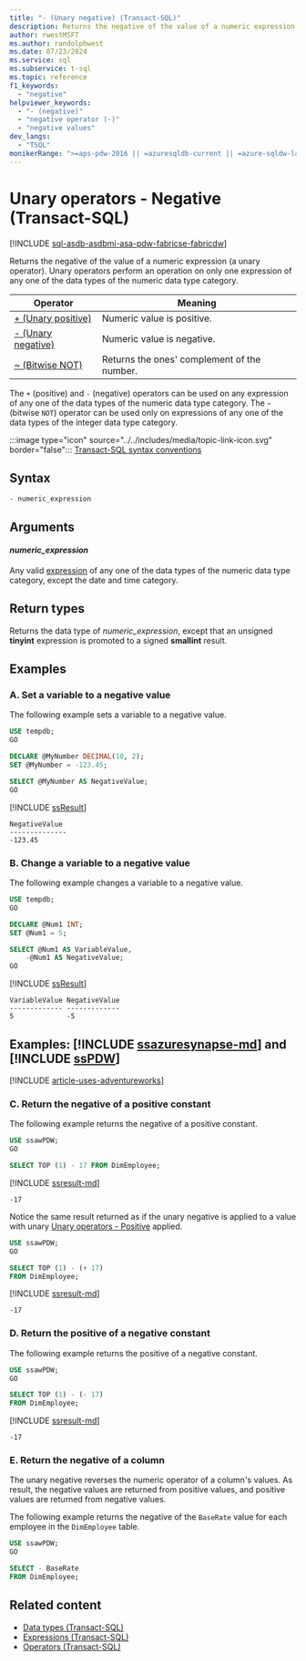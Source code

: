 ```yaml
---
title: "- (Unary negative) (Transact-SQL)"
description: Returns the negative of the value of a numeric expression (a unary operator).
author: rwestMSFT
ms.author: randolphwest
ms.date: 07/23/2024
ms.service: sql
ms.subservice: t-sql
ms.topic: reference
f1_keywords:
  - "negative"
helpviewer_keywords:
  - "- (negative)"
  - "negative operator (-)"
  - "negative values"
dev_langs:
  - "TSQL"
monikerRange: ">=aps-pdw-2016 || =azuresqldb-current || =azure-sqldw-latest || >=sql-server-2016 || >=sql-server-linux-2017 || =azuresqldb-mi-current || =fabric"
---
```

# Unary operators - Negative (Transact-SQL)

[!INCLUDE [sql-asdb-asdbmi-asa-pdw-fabricse-fabricdw](../../includes/applies-to-version/sql-asdb-asdbmi-asa-pdw-fabricse-fabricdw.md)]

Returns the negative of the value of a numeric expression (a unary operator). Unary operators perform an operation on only one expression of any one of the data types of the numeric data type category.

| Operator | Meaning |
| --- | --- |
| [+ (Unary positive)](unary-operators-positive.md) | Numeric value is positive. |
| [- (Unary negative)](unary-operators-negative.md) | Numeric value is negative. |
| [~ (Bitwise NOT)](bitwise-not-transact-sql.md) | Returns the ones' complement of the number. |

The `+` (positive) and `-` (negative) operators can be used on any expression of any one of the data types of the numeric data type category. The `~` (bitwise `NOT`) operator can be used only on expressions of any one of the data types of the integer data type category.

:::image type="icon" source="../../includes/media/topic-link-icon.svg" border="false"::: [Transact-SQL syntax conventions](../../t-sql/language-elements/transact-sql-syntax-conventions-transact-sql.md)

## Syntax

```syntaxsql
- numeric_expression
```

## Arguments

#### *numeric_expression*

Any valid [expression](expressions-transact-sql.md) of any one of the data types of the numeric data type category, except the date and time category.

## Return types

Returns the data type of *numeric_expression*, except that an unsigned **tinyint** expression is promoted to a signed **smallint** result.

## Examples

### A. Set a variable to a negative value

The following example sets a variable to a negative value.

```sql
USE tempdb;
GO

DECLARE @MyNumber DECIMAL(10, 2);
SET @MyNumber = -123.45;

SELECT @MyNumber AS NegativeValue;
GO
```

[!INCLUDE [ssResult](../../includes/ssresult-md.md)]

```output
NegativeValue
--------------
-123.45
```

### B. Change a variable to a negative value

The following example changes a variable to a negative value.

```sql
USE tempdb;
GO

DECLARE @Num1 INT;
SET @Num1 = 5;

SELECT @Num1 AS VariableValue,
    -@Num1 AS NegativeValue;
GO
```

[!INCLUDE [ssResult](../../includes/ssresult-md.md)]

```output
VariableValue NegativeValue
------------- -------------
5             -5
```

## Examples: [!INCLUDE [ssazuresynapse-md](../../includes/ssazuresynapse-md.md)] and [!INCLUDE [ssPDW](../../includes/sspdw-md.md)]

[!INCLUDE [article-uses-adventureworks](../../includes/article-uses-adventureworks.md)]

### C. Return the negative of a positive constant

The following example returns the negative of a positive constant.

```sql
USE ssawPDW;
GO

SELECT TOP (1) - 17 FROM DimEmployee;
```

[!INCLUDE [ssresult-md](../../includes/ssresult-md.md)]

```output
-17
```

  Notice the same result returned as if the unary negative is applied to a value with unary [Unary operators - Positive](unary-operators-positive.md) applied.

```sql
USE ssawPDW;
GO

SELECT TOP (1) - (+ 17)
FROM DimEmployee;
```

[!INCLUDE [ssresult-md](../../includes/ssresult-md.md)]

```output
-17
```

### D. Return the positive of a negative constant

The following example returns the positive of a negative constant.

```sql
USE ssawPDW;
GO

SELECT TOP (1) - (- 17)
FROM DimEmployee;
```

[!INCLUDE [ssresult-md](../../includes/ssresult-md.md)]

```output
-17
```

### E. Return the negative of a column

The unary negative reverses the numeric operator of a column's values. As result, the negative values are returned from positive values, and positive values are returned from negative values.

The following example returns the negative of the `BaseRate` value for each employee in the `DimEmployee` table.

```sql
USE ssawPDW;
GO

SELECT - BaseRate
FROM DimEmployee;
```

## Related content

- [Data types (Transact-SQL)](../data-types/data-types-transact-sql.md)
- [Expressions (Transact-SQL)](expressions-transact-sql.md)
- [Operators (Transact-SQL)](operators-transact-sql.md)
